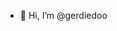 - 👋 Hi, I’m @gerdiedoo
<!-- - 👀 I’m interested in ...
- 🌱 I’m currently learning ...
- 💞️ I’m looking to collaborate on ...
- 📫 How to reach me ... -->

<!---
gerdiedoo/gerdiedoo is a ✨ special ✨ repository because its `README.md` (this file) appears on your GitHub profile.
You can click the Preview link to take a look at your changes.
--->
